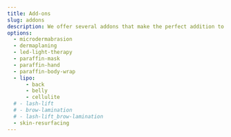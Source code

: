 ```yaml
---
title: Add-ons
slug: addons
description: We offer several addons that make the perfect addition to your experience.
options:
  - microdermabrasion
  - dermaplaning
  - led-light-therapy
  - paraffin-mask
  - paraffin-hand
  - paraffin-body-wrap
  - lipo:
      - back
      - belly
      - cellulite
  # - lash-lift
  # - brow-lamination
  # - lash-lift_brow-lamination
  - skin-resurfacing
---
```

